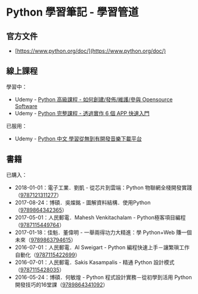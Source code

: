 # Python 學習筆記 - 學習管道

## 官方文件

* [https://www.python.org/doc/](https://www.python.org/doc/)

## 線上課程

學習中：

* Udemy - [Python 高級課程 - 如何創建/發佈/維護/參與 Opensource Software](https://www.udemy.com/python-awesome-tools/)
* Udemy - [Python 完整課程 - 透過實作 6 個 APP 快速入門](https://www.udemy.com/python-6app/)

已服用：

* Udemy - [Python 中文 學習從無到有開發音樂下載平台](https://www.udemy.com/python-web-development/)

## 書籍

已購入：

* 2018-01-01：電子工業．劉凱 - 從芯片到雲端：Python 物聯網全棧開發實踐（[9787121311277](https://book.douban.com/subject/27176648/)）
* 2017-08-24：博碩．吳燦銘 - 圖解資料結構．使用Python（[9789864342365](https://www.tenlong.com.tw/products/9789864342365)）
* 2017-05-01：人民郵電．Mahesh Venkitachalam - Python極客項目編程（[9787115449764](https://book.douban.com/subject/27050630/)）
* 2017-01-18：佳魁．董偉明 - 一舉兩得功力大精進：學 Python+Web 賺一個未來（[9789863794615](https://www.tenlong.com.tw/products/9789863794615)）
* 2016-07-01：人民郵電．Al Sweigart - Python 編程快速上手－讓繁瑣工作自動化（[9787115422699](https://book.douban.com/subject/26836700/)）
* 2016-07-01：人民郵電．Sakis Kasampalis - 精通 Python 設計模式（[9787115428035](https://book.douban.com/subject/26829015/)）
* 2016-05-24：博碩．何敏煌 - Python 程式設計實務－從初學到活用 Python 開發技巧的16堂課（[9789864341092](https://www.tenlong.com.tw/products/9789864341092)）



